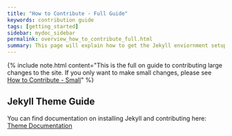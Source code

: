 ```yaml
---
title: "How to Contribute - Full Guide"
keywords: contribution guide
tags: [getting_started]
sidebar: mydoc_sidebar
permalink: overview_how_to_contribute_full.html
summary: This page will explain how to get the Jekyll enviornment setup on your local machine, so you can test changes like creating new pages, changing navigation, etc.
---
```


{% include note.html content="This is the full on guide to contributing large changes to the site. If you only want to make small changes, please see <a href='https://resources.keycult.com/overview_how_to_contribute_small.html'>How to Contribute - Small</a>" %}

## Jekyll Theme Guide

You can find documentation on installing Jekyll and contributing here: [Theme Documentation](https://idratherbewriting.com/documentation-theme-jekyll/index.html)
